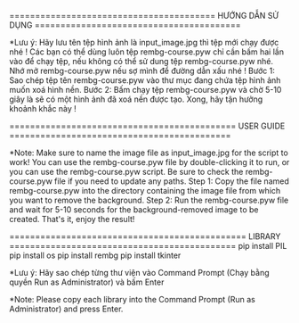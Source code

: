 ======================================== HƯỚNG DẪN SỬ DỤNG ========================================

*Lưu ý: Hãy lưu tên tệp hình ảnh là input_image.jpg thì tệp mới chạy được nhé !
Các bạn có thể dùng luôn tệp rembg-course.pyw chỉ cần bấm hai lần vào để chạy tệp, nếu không có thể sử
dung tệp rembg-course.pyw nhé. Nhớ mở rembg-course.pyw nếu sợ mình để đường dẫn xấu nhé !
Bước 1: Sao chép tệp tên rembg-course.pyw vào thư mục đang chứa tệp hình ảnh muốn xoá hình nền.
Bước 2: Bấm chạy tệp rembg-course.pyw và chờ 5-10 giây là sẽ có một hình ảnh đã xoá nền được tạo.
Xong, hãy tận hưởng khoảnh khắc này !

============================================ USER GUIDE ===========================================

*Note: Make sure to name the image file as input_image.jpg for the script to work!
You can use the rembg-course.pyw file by double-clicking it to run, or you can use the rembg-course.pyw script. Be sure to check the rembg-course.pyw file if you need to update any paths.
Step 1: Copy the file named rembg-course.pyw into the directory containing the image file from which you want to remove the background.
Step 2: Run the rembg-course.pyw file and wait for 5-10 seconds for the background-removed image to be created.
That's it, enjoy the result!

============================================== LIBRARY ============================================
pip install PIL
pip install os
pip install rembg
pip install tkinter

*Lưu ý: Hãy sao chép từng thư viện vào Command Prompt (Chạy bằng quyền Run as Administrator) và bấm Enter

*Note: Please copy each library into the Command Prompt (Run as Administrator) and press Enter.